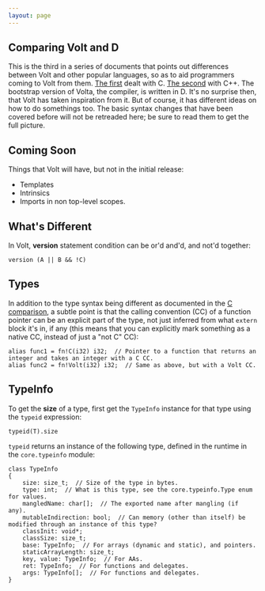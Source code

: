 ```yaml
---
layout: page
---
```


Comparing Volt and D
---

This is the third in a series of documents that points out differences between Volt and other popular languages, so as to aid programmers coming to Volt from them. [The first](volt-vs-c.html) dealt with C. [The second](volt-vs-cpp.html) with C++. The bootstrap version of Volta, the compiler, is written in D. It's no surprise then, that Volt has taken inspiration from it. But of course, it has different ideas on how to do somethings too. The basic syntax changes that have been covered before will not be retreaded here; be sure to read them to get the full picture.

Coming Soon
---

Things that Volt will have, but not in the initial release:
* Templates
* Intrinsics
* Imports in non top-level scopes.

What's Different
---

In Volt, **version** statement condition can be or'd and'd, and not'd together:

	version (A || B && !C)
	
Types
---

In addition to the type syntax being different as documented in the [C comparison](volt-vs-c.html), a subtle point is that the calling convention (CC) of a function pointer can be an explicit part of the type, not just inferred from what `extern` block it's in, if any (this means that you can explicitly mark something as a native CC, instead of just a "not C" CC):

	alias func1 = fn!C(i32) i32;  // Pointer to a function that returns an integer and takes an integer with a C CC.
	alias func2 = fn!Volt(i32) i32;  // Same as above, but with a Volt CC.

TypeInfo
---

To get the **size** of a type, first get the `TypeInfo` instance for that type using the `typeid` expression:

	typeid(T).size

`typeid` returns an instance of the following type, defined in the runtime in the `core.typeinfo` module:

	class TypeInfo
	{
		size: size_t;  // Size of the type in bytes.
		type: int;  // What is this type, see the core.typeinfo.Type enum for values.
		mangledName: char[];  // The exported name after mangling (if any).
		mutableIndirection: bool;  // Can memory (other than itself) be modified through an instance of this type?
		classInit: void*;
		classSize: size_t;
		base: TypeInfo;  // For arrays (dynamic and static), and pointers.
		staticArrayLength: size_t;
		key, value: TypeInfo;  // For AAs.
		ret: TypeInfo;  // For functions and delegates.
		args: TypeInfo[];  // For functions and delegates.
	}
